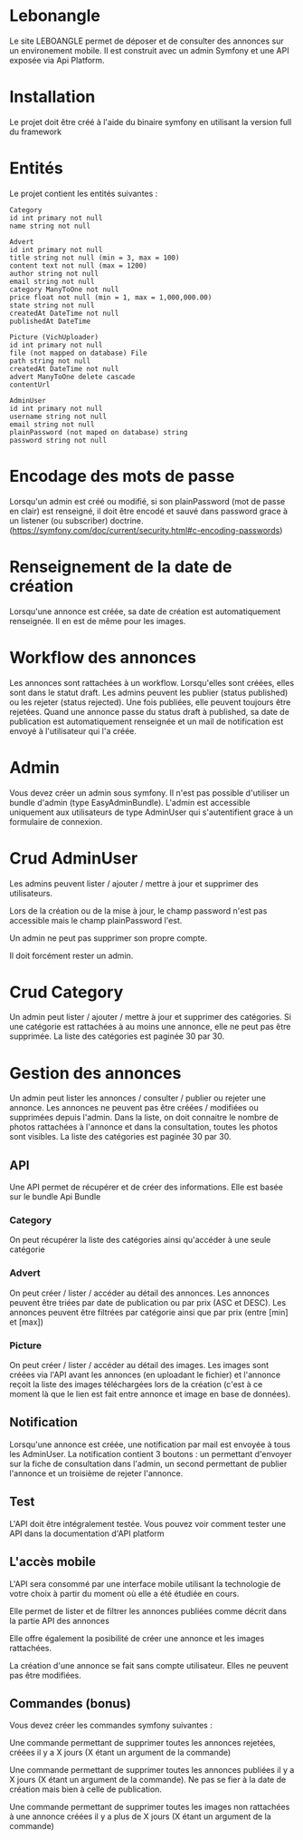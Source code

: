 # Lebonangle

Le site LEBOANGLE permet de déposer et de consulter des annonces sur un environement mobile. Il est construit avec un admin Symfony et une API exposée via Api
Platform.

# Installation

Le projet doit être créé à l'aide du binaire symfony en utilisant la version full du framework

# Entités

Le projet contient les entités suivantes :

```
Category
id int primary not null
name string not null
```
```
Advert
id int primary not null
title string not null (min = 3, max = 100)
content text not null (max = 1200)
author string not null
email string not null
category ManyToOne not null
price float not null (min = 1, max = 1,000,000.00)
state string not null
createdAt DateTime not null
publishedAt DateTime
```
```
Picture (VichUploader)
id int primary not null
file (not mapped on database) File
path string not null
createdAt DateTime not null
advert ManyToOne delete cascade
contentUrl

```
```
AdminUser
id int primary not null
username string not null
email string not null
plainPassword (not maped on database) string
password string not null
```
# Encodage des mots de passe

Lorsqu'un admin est créé ou modifié, si son plainPassword (mot de passe en clair) est renseigné, il doit être encodé et sauvé dans password grace à un listener (ou
subscriber) doctrine. (https://symfony.com/doc/current/security.html#c-encoding-passwords)

# Renseignement de la date de création

Lorsqu'une annonce est créée, sa date de création est automatiquement renseignée. Il en est de même pour les images.

# Workflow des annonces

Les annonces sont rattachées à un workflow. Lorsqu'elles sont créées, elles sont dans le statut draft. Les admins peuvent les publier (status published) ou les
rejeter (status rejected). Une fois publiées, elle peuvent toujours être rejetées.
Quand une annonce passe du status draft à published, sa date de publication est automatiquement renseignée et un mail de notification est envoyé à l'utilisateur
qui l'a créée.

# Admin

Vous devez créer un admin sous symfony. Il n'est pas possible d'utiliser un bundle d'admin (type EasyAdminBundle).
L'admin est accessible uniquement aux utilisateurs de type AdminUser qui s'autentifient grace à un formulaire de connexion.


# Crud AdminUser

Les admins peuvent lister / ajouter / mettre à jour et supprimer des utilisateurs.

Lors de la création ou de la mise à jour, le champ password n'est pas accessible mais le champ plainPassword l'est.

Un admin ne peut pas supprimer son propre compte.

Il doit forcément rester un admin.

# Crud Category

Un admin peut lister / ajouter / mettre à jour et supprimer des catégories.
Si une catégorie est rattachées à au moins une annonce, elle ne peut pas être supprimée. La liste des catégories est paginée 30 par 30.

# Gestion des annonces

Un admin peut lister les annonces / consulter / publier ou rejeter une annonce.
Les annonces ne peuvent pas être créées / modifiées ou supprimées depuis l'admin.
Dans la liste, on doit connaitre le nombre de photos rattachées à l'annonce et dans la consultation, toutes les photos sont visibles. La liste des catégories est paginée
30 par 30.

## API

Une API permet de récupérer et de créer des informations. Elle est basée sur le bundle Api Bundle

### Category

On peut récupérer la liste des catégories ainsi qu'accéder à une seule catégorie

### Advert

On peut créer / lister / accéder au détail des annonces.
Les annonces peuvent être triées par date de publication ou par prix (ASC et DESC).
Les annonces peuvent être filtrées par catégorie ainsi que par prix (entre [min] et [max])

### Picture

On peut créer / lister / accéder au détail des images. Les images sont créées via l'API avant les annonces (en uploadant le fichier) et l'annonce reçoit la liste des
images téléchargées lors de la création (c'est à ce moment là que le lien est fait entre annonce et image en base de données).

## Notification

Lorsqu'une annonce est créée, une notification par mail est envoyée à tous les AdminUser.
La notification contient 3 boutons : un permettant d'envoyer sur la fiche de consultation dans l'admin, un second permettant de publier l'annonce et un troisième de
rejeter l'annonce.

## Test

L'API doit être intégralement testée. Vous pouvez voir comment tester une API dans la documentation d'API platform

## L'accès mobile

L'API sera consommé par une interface mobile utilisant la technologie de votre choix à partir du moment où elle a été étudiée en cours.

Elle permet de lister et de filtrer les annonces publiées comme décrit dans la partie API des annonces

Elle offre également la posibilité de créer une annonce et les images rattachées.

La création d'une annonce se fait sans compte utilisateur. Elles ne peuvent pas être modifiées.

## Commandes (bonus)

Vous devez créer les commandes symfony suivantes :

Une commande permettant de supprimer toutes les annonces rejetées, créées il y a X jours (X étant un argument de la commande)

Une commande permettant de supprimer toutes les annonces publiées il y a X jours (X étant un argument de la commande). Ne pas se fier à la date de création mais
bien à celle de publication.

Une commande permettant de supprimer toutes les images non rattachées à une annonce créées il y a plus de X jours (X étant un argument de la commande)



